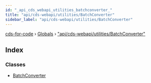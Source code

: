 ```yaml
---
id: "_api_cds_webapi_utilities_batchconverter_"
title: "api/cds-webapi/utilities/BatchConverter"
sidebar_label: "api/cds-webapi/utilities/BatchConverter"
---
```


[cds-for-code](../index.md) › [Globals](../globals.md) › ["api/cds-webapi/utilities/BatchConverter"](_api_cds_webapi_utilities_batchconverter_.md)

## Index

### Classes

* [BatchConverter](../classes/_api_cds_webapi_utilities_batchconverter_.batchconverter.md)
